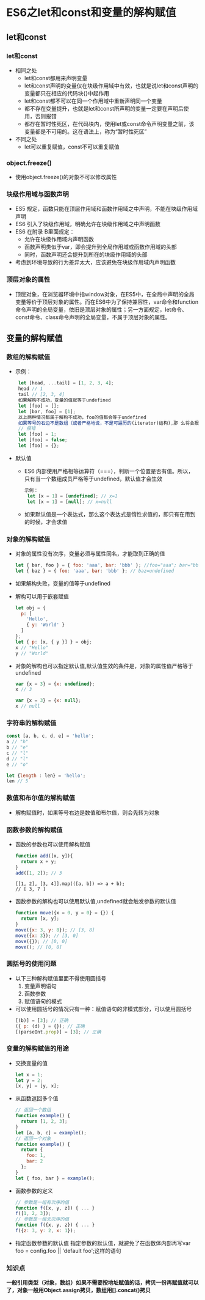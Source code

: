 # ES6之let和const和变量的解构赋值
## let和const
### let和const
- 相同之处
	- let和const都用来声明变量
	- let和const声明的变量仅在块级作用域中有效，也就是说let和const声明的变量都只在相应的代码块{}中起作用
	- let和const都不可以在同一个作用域中重新声明同一个变量
	- 都不存在变量提升，也就是let和const所声明的变量一定要在声明后使用，否则报错
	- 都存在暂时性死区，在代码块内，使用let或const命令声明变量之前，该变量都是不可用的。这在语法上，称为“暂时性死区”
- 不同之处
	- let可以重复赋值，const不可以重复赋值

### object.freeze()
- 使用object.freeze()的对象不可以修改属性

### 块级作用域与函数声明
- ES5 规定，函数只能在顶层作用域和函数作用域之中声明，不能在块级作用域声明
- ES6 引入了块级作用域，明确允许在块级作用域之中声明函数
- ES6 在附录 B里面规定：
	- 允许在块级作用域内声明函数
	- 函数声明类似于var，即会提升到全局作用域或函数作用域的头部
	- 同时，函数声明还会提升到所在的块级作用域的头部
- 考虑到环境导致的行为差异太大，应该避免在块级作用域内声明函数
### 顶层对象的属性
- 顶层对象，在浏览器环境中指window对象，在ES5中，在全局中声明的全局变量等价于顶层对象的属性。而在ES6中为了保持兼容性，var命令和function命令声明的全局变量，依旧是顶层对象的属性；另一方面规定，let命令、const命令、class命令声明的全局变量，不属于顶层对象的属性。

## 变量的解构赋值
### 数组的解构赋值
- 示例：
	```javascript
	 let [head, ...tail] = [1, 2, 3, 4];  
	 head // 1  
	 tail // [2, 3, 4]   
	 如果解构不成功，变量的值就等于undefined  
	 let [foo] = [];  
	 let [bar, foo] = [1];   
	 以上两种情况都属于解构不成功，foo的值都会等于undefined  
	 如果等号的右边不是数组（或者严格地说，不是可遍历的(iterator)结构),那 么将会报错,如下：   
	 // 报错  
	 let [foo] = 1;  
	 let [foo] = false;    
	 let [foo] = {};  
	```
- 默认值
	- ES6 内部使用严格相等运算符（===），判断一个位置是否有值。所以，只有当一个数组成员严格等于undefined，默认值才会生效
		```javascript
		示例：	
		 let [x = 1] = [undefined]; // x=1   
		 let [x = 1] = [null]; // x=null
  		```

	- 如果默认值是一个表达式，那么这个表达式是惰性求值的，即只有在用到的时候，才会求值

### 对象的解构赋值
- 对象的属性没有次序，变量必须与属性同名，才能取到正确的值
	```javascript
	let { bar, foo } = { foo: 'aaa', bar: 'bbb' }; //foo="aaa"; bar="bbb"  
	let { baz } = { foo: 'aaa', bar: 'bbb' }; // baz=undefined  
	```

- 如果解构失败，变量的值等于undefined
- 解构可以用于嵌套赋值

	``` javascript
	let obj = {
	  p: [
	    'Hello',
	    { y: 'World' }
	  ]
	};
	let { p: [x, { y }] } = obj;
	x // "Hello"
	y // "World"
	```

- 对象的解构也可以指定默认值,默认值生效的条件是，对象的属性值严格等于undefined
	```javascript
	var {x = 3} = {x: undefined};
	x // 3
	
	var {x = 3} = {x: null};
	x // null
	```

### 字符串的解构赋值
```javascript
const [a, b, c, d, e] = 'hello';  
a // "h"  
b // "e"   
c // "l"   
d // "l"   
e // "o"     

let {length : len} = 'hello';    
len // 5    
```

### 数值和布尔值的解构赋值
- 解构赋值时，如果等号右边是数值和布尔值，则会先转为对象

### 函数参数的解构赋值
- 函数的参数也可以使用解构赋值
	```javascript
	function add([x, y]){
	  return x + y;
	}
	add([1, 2]); // 3
	```
	```
	[[1, 2], [3, 4]].map(([a, b]) => a + b);
	// [ 3, 7 ]
	```

- 函数参数的解构也可以使用默认值,undefined就会触发参数的默认值
	```javascript
	function move({x = 0, y = 0} = {}) {
	  return [x, y];
	}
	move({x: 3, y: 8}); // [3, 8]
	move({x: 3}); // [3, 0]
	move({}); // [0, 0]
	move(); // [0, 0]
	```

### 圆括号的使用问题
- 以下三种解构赋值里面不得使用圆括号
	1. 变量声明语句
	2. 函数参数	
	3. 赋值语句的模式
- 可以使用圆括号的情况只有一种：赋值语句的非模式部分，可以使用圆括号
	```javascript
	[(b)] = [3]; // 正确
	({ p: (d) } = {}); // 正确
	[(parseInt.prop)] = [3]; // 正确
	```

### 变量的解构赋值的用途
- 交换变量的值
	```javascript
	let x = 1;
	let y = 2;
	[x, y] = [y, x];
	```

- 从函数返回多个值
	```javascript
	// 返回一个数组
	function example() {
	  return [1, 2, 3];
	}
	let [a, b, c] = example();
	// 返回一个对象
	function example() {
	  return {
	    foo: 1,
	    bar: 2
	  };
	}
	let { foo, bar } = example();
	```

- 函数参数的定义
	```javascript
	// 参数是一组有次序的值
	function f([x, y, z]) { ... }
	f([1, 2, 3]);
	// 参数是一组无次序的值
	function f({x, y, z}) { ... }
	f({z: 3, y: 2, x: 1});
	```

- 指定函数参数的默认值
指定参数的默认值，就避免了在函数体内部再写var foo = config.foo || 'default foo';这样的语句

### 知识点
**一般引用类型（对象，数组）如果不需要按地址赋值的话，拷贝一份再赋值就可以了，对象一般用Object.assign拷贝，数组用[].concat()拷贝**
